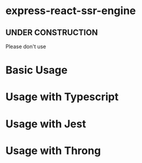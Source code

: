 # express-react-ssr-engine

## UNDER CONSTRUCTION
Please don't use

# Basic Usage

# Usage with Typescript

# Usage with Jest

# Usage with Throng